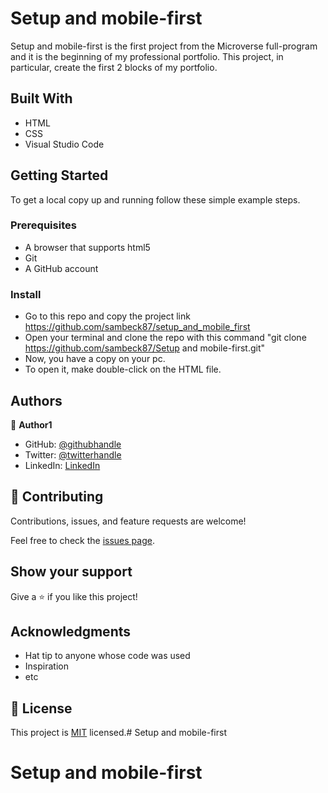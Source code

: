 # Setup and mobile-first

Setup and mobile-first is the first project from the Microverse full-program and it is the beginning of my professional portfolio. This project, in particular, create the first 2 blocks of my portfolio.


## Built With

- HTML
- CSS
- Visual Studio Code


## Getting Started

To get a local copy up and running follow these simple example steps.

### Prerequisites
- A browser that supports html5
- Git 
- A GitHub account

### Install
- Go to this repo and copy the project link
        https://github.com/sambeck87/setup_and_mobile_first
- Open your terminal and clone the repo with this command "git clone https://github.com/sambeck87/Setup and mobile-first.git"
- Now, you have a copy on your pc. 
- To open it, make double-click on the HTML file.


## Authors

👤 **Author1**

- GitHub: [@githubhandle](https://github.com/sambeck87)
- Twitter: [@twitterhandle](https://twitter.com/sambeck4488)
- LinkedIn: [LinkedIn](https://www.linkedin.com/in/sandro-israel-hern%C3%A1ndez-zamora-899386a4/)

## 🤝 Contributing

Contributions, issues, and feature requests are welcome!

Feel free to check the [issues page](../../issues/).

## Show your support

Give a ⭐️ if you like this project!

## Acknowledgments

- Hat tip to anyone whose code was used
- Inspiration
- etc

## 📝 License

This project is [MIT](./LICENSE) licensed.# Setup and mobile-first
# Setup and mobile-first
